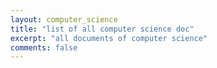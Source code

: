 ```yaml
---
layout: computer_science
title: "list of all computer science doc"
excerpt: "all documents of computer science"
comments: false
---
```

